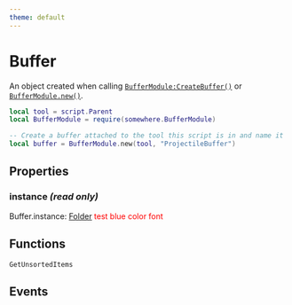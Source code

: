 ```yaml
---
theme: default
---
```


# Buffer

An object created when calling [`BufferModule:CreateBuffer()`]() or [`BufferModule.new()`]().

```lua
local tool = script.Parent
local BufferModule = require(somewhere.BufferModule)

-- Create a buffer attached to the tool this script is in and name it 'Projectile Buffer'
local buffer = BufferModule.new(tool, "ProjectileBuffer")
```

## Properties

### instance *(read only)*
Buffer.instance: [Folder](https://developer.roblox.com/api-reference/class/Folder)
<font color='red'>test blue color font</font>

## Functions
`GetUnsortedItems`

## Events
